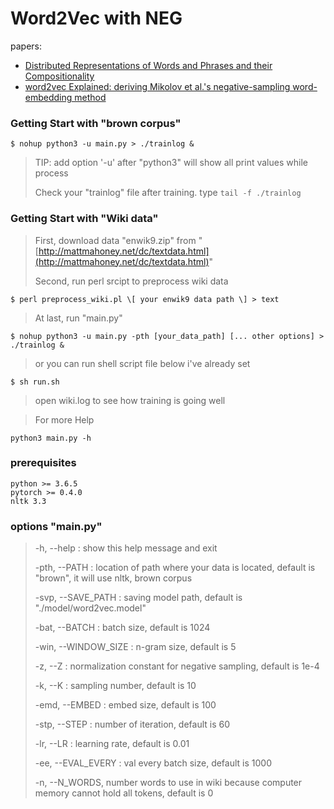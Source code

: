 # Word2Vec with NEG

papers:

* [Distributed Representations of Words and Phrases and their Compositionality](https://arxiv.org/abs/1310.4546)
* [word2vec Explained: deriving Mikolov et al.'s negative-sampling word-embedding method](https://arxiv.org/abs/1402.3722)

### Getting Start with "brown corpus"

```
$ nohup python3 -u main.py > ./trainlog &
```

> TIP: add option '-u' after "python3" will show all print values while process
>
> Check your "trainlog" file after training. type `tail -f ./trainlog`

### Getting Start with "Wiki data"

> First, download data "enwik9.zip" from "[http://mattmahoney.net/dc/textdata.html](http://mattmahoney.net/dc/textdata.html)"
>
> Second, run perl srcipt to preprocess wiki data

```
$ perl preprocess_wiki.pl \[ your enwik9 data path \] > text
```

> At last, run "main.py"

```
$ nohup python3 -u main.py -pth [your_data_path] [... other options] > ./trainlog &
```

> or you can run shell script file below i've already set

```
$ sh run.sh
```

> open wiki.log to see how training is going well


> For more Help

```
python3 main.py -h
```

### prerequisites

```
python >= 3.6.5
pytorch >= 0.4.0
nltk 3.3
```

### options "main.py"

> -h, --help : show this help message and exit
>
> -pth, --PATH : location of path where your data is located, default is "brown", it will use nltk, brown corpus
> 
> -svp, --SAVE_PATH : saving model path, default is "./model/word2vec.model"
>
> -bat, --BATCH : batch size, default is 1024
>
> -win, --WINDOW_SIZE : n-gram size, default is 5
>
> -z, --Z : normalization constant for negative sampling, default is 1e-4
>
> -k, --K : sampling number, default is 10
>
> -emd, --EMBED : embed size, default is 100
>
> -stp, --STEP : number of iteration, default is 60
>
> -lr, --LR : learning rate, default is 0.01
>
> -ee, --EVAL_EVERY : val every batch size, default is 1000
>
> -n, --N_WORDS, number words to use in wiki because computer memory cannot hold all tokens, default is 0
